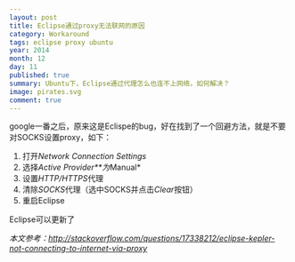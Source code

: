 ```yaml
---
layout: post
title: Eclipse通过proxy无法联网的原因
category: Workaround
tags: eclipse proxy ubuntu
year: 2014
month: 12
day: 11
published: true
summary: Ubuntu下，Eclipse通过代理怎么也连不上网络，如何解决？ 
image: pirates.svg
comment: true
---
```


google一番之后，原来这是Eclispe的bug，好在找到了一个回避方法，就是不要对SOCKS设置proxy，如下：

1. 打开*Network Connection Settings*
2. 选择*Active Provider**为*Manual*
3. 设置*HTTP/HTTPS*代理
4. 清除*SOCKS*代理（选中SOCKS并点击*Clear*按钮）
5. 重启Eclipse

Eclipse可以更新了

*本文参考：http://stackoverflow.com/questions/17338212/eclipse-kepler-not-connecting-to-internet-via-proxy*